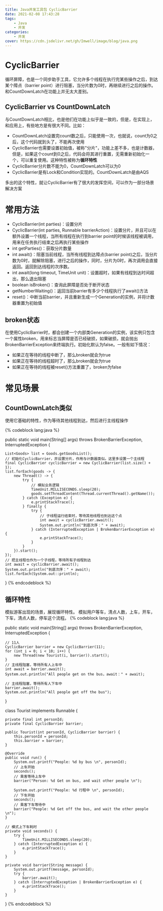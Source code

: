 ```yaml
---
title: Java并发工具包 CyclicBarrier
date: 2021-02-08 17:43:28
tags:
    - Java
    - 并发
categories:
    - 并发
cover: https://cdn.jsdelivr.net/gh/Imwell/image/blog/java.png
---
```

# CyclicBarrier
循环屏障，也是一个同步助手工具，它允许多个线程在执行完某些操作之后，到达某个障点（barrier point）进行阻塞，当分片数为0时，再继续进行之后的操作。和CountDownLatch在功能上并无太大差别。
## CyclicBarrier vs CountDownLatch
与CountDownLatch相比，也是他们在功能上似乎是一致的，但是，在实现上，和应用上，有些地方是有很大不同。比如：

- CountDownLatch设置完count数之后，只能使用一次，也就说，count为0之后，这个代码就到头了，不能再次使用
- CyclicBarrier也需要设置初始值，被称"分片"，功能上差不多，也是计数器，但是，如果这个count到0之后，代码会将其进行重置，无需重新初始化一个，可以重复使用。这种特性被称为**循环特性**
- CyclicBarrier分片数不能为0，CountDownLatch可以为0
- CyclicBarrier是有Lock和Condition实现的。CountDownLatch是由AQS

多出的这个特性，就让CyclicBarrier有了很大的发挥空间，可以作为一部分场景解决方案

# 常用方法

- CyclicBarrier(int parties)：设置分片
- CyclicBarrier(int parties, Runnable barrierAction)：设置分片，并且可以在额外设置一个线程，当所有线程在执行到barrier point的时候该线程被调用，用来在任务执行结束之后再执行某些操作
- int getParties()：获取分片数量
- int await()：阻塞当前线程，当所有线程到达障点(barrier point)之后，当分片数为0时，就解除阻塞，进行之后的操作，同时，分片为0时，再次调用会直接返回。返回到达线程的次序数。
- int await(long timeout, TimeUnit unit)：设置超时，如果有线程到达时间超出，那么退出阻塞
- boolean isBroken()：查询此屏障是否处于断开状态
- getNumberWaiting()：返回当前barrier有多少个线程执行了await()方法
- reset()：中断当前barrier，并且重新生成一个Generation的实例，并将计数器重置为初始值

## broken状态
在使用CyclicBarrier时，都会创建一个内部类Generation的实例，该实例只包含一个属性broken，用来标志当屏障是否已经破损，如果破损，就会抛出BrokenBarrierException来终端执行。初始化默认为false。一般有如下情况：

- 如果正在等待的线程中断了，那么broken就会为true
- 如果正在等待的线程超时了，那么broken就会为true
- 如果正在等待的线程被reset()方法重置了，broken为false

# 常见场景

## CountDownLatch类似
使用它基础的特性，作为等待其他线程到达，然后进行主线程操作

{% codeblock lang:java %}

public static void main(String[] args) throws BrokenBarrierException, InterruptedException {

    List<Goods> list = Goods.getGoodsList();
    // 初始化CyclicBarrier，并设置分片，作用与计数器类似。这里多设置一个主线程
    final CyclicBarrier cyclicBarrier = new CyclicBarrier(list.size() + 1);
    list.forEach(goods -> {
        new Thread(() -> {
            try {
                // 模拟业务逻辑
                TimeUnit.MILLISECONDS.sleep(20);
                goods.setThreadContent(Thread.currentThread().getName());
            } catch (Exception e) {
                e.printStackTrace();
            } finally {
                try {
                    // 子线程运行结束时，等待其他线程也到达这个点
                    int await = cyclicBarrier.await();
                    System.out.println("到底次序：" + await);
                } catch (InterruptedException | BrokenBarrierException e) {
                    e.printStackTrace();
                }
            }
        }).start();
    });
    // 把主线程也作为一个子线程，等待所有子线程到达
    int await = cyclicBarrier.await();
    System.out.println("到底次序：" + await);
    list.forEach(System.out::println);
}
{% endcodeblock %}

## 循环特性
模拟游客出现的场景，展现循环特性。 模拟用户等车，清点人数，上车，开车，下车，清点人数，停车这个流程。
{% codeblock lang:java %}

public static void main(String[] args) throws BrokenBarrierException, InterruptedException {

    // 11人
    CyclicBarrier barrier = new CyclicBarrier(11);
    for (int i = 0; i < 10; i++) {
        new Thread(new Tourist(i, barrier)).start();
    }
    // 主线程阻塞，等待所有人上车中
    int await = barrier.await();
    System.out.println("All people get on the bus，await：" + await);

    // 主线程阻塞，等待所有人下车中
    barrier.await();
    System.out.println("All people get off the bus");
}

class Tourist implements Runnable {

    private final int personId;
    private final CyclicBarrier barrier;

    public Tourist(int personId, CyclicBarrier barrier) {
        this.personId = personId;
        this.barrier = barrier;
    }

    @Override
    public void run() {
        System.out.printf("People: %d by bus \n", personId);
        // 上车开始
        seconds();
        // 乘客等待上车中
        barrier("Person: %d Get on bus, and wait other people \n");

        System.out.printf("People: %d 行程中 \n", personId);
        // 下车开始
        seconds();
        // 乘客下车等待中
        barrier("People: %d Get off the bus, and wait the other people \n");
    }
    
    // 模式上下车耗时
    private void seconds() {
        try {
            TimeUnit.MILLISECONDS.sleep(20);
        } catch (InterruptedException e) {
            e.printStackTrace();
        }
    }

    private void barrier(String message) {
        System.out.printf(message, personId);
        try {
            barrier.await();
        } catch (InterruptedException | BrokenBarrierException e) {
            e.printStackTrace();
        }
    }
}
{% endcodeblock %}
